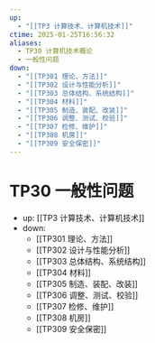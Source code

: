 ```yaml
---
up:
  - "[[TP3 计算技术、计算机技术]]"
ctime: 2025-01-25T16:56:32
aliases:
  - TP30 计算机技术概论
  - 一般性问题
down:
  - "[[TP301 理论、方法]]"
  - "[[TP302 设计与性能分析]]"
  - "[[TP303 总体结构、系统结构]]"
  - "[[TP304 材料]]"
  - "[[TP305 制造、装配、改装]]"
  - "[[TP306 调整、测试、校验]]"
  - "[[TP307 检修、维护]]"
  - "[[TP308 机房]]"
  - "[[TP309 安全保密]]"
---
```


# TP30 一般性问题

- up: [[TP3 计算技术、计算机技术]]
- down:	
	- [[TP301 理论、方法]]
	- [[TP302 设计与性能分析]]
	- [[TP303 总体结构、系统结构]]
	- [[TP304 材料]]
	- [[TP305 制造、装配、改装]]
	- [[TP306 调整、测试、校验]]
	- [[TP307 检修、维护]]
	- [[TP308 机房]]
	- [[TP309 安全保密]]
	
